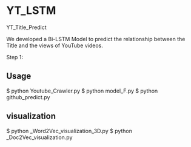 # YT_LSTM
YT_Title_Predict

We developed a Bi-LSTM Model to predict the relationship between the Title and the views of YouTube videos.


Step 1: 

## Usage
$ python Youtube_Crawler.py
$ python model_F.py
$ python github_predict.py

## visualization
$ python _Word2Vec_visualization_3D.py
$ python _Doc2Vec_visualization.py 


